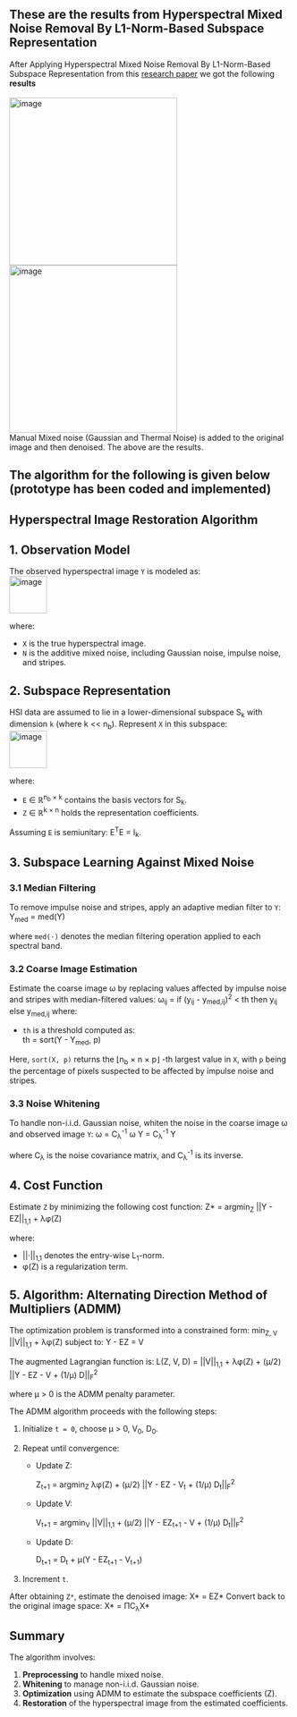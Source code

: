 ## These are the results from Hyperspectral Mixed Noise Removal By L1-Norm-Based Subspace Representation 
After Applying Hyperspectral Mixed Noise Removal By L1-Norm-Based Subspace Representation from this [research paper](https://ieeexplore.ieee.org/stamp/stamp.jsp?arnumber=9040508) we got the following **results** <br><br>
<img width="300" alt="image" src="https://github.com/user-attachments/assets/748d9716-95e3-431f-b878-9f7125238948">
<img width="300" alt="image" src="https://github.com/user-attachments/assets/9d8353d6-a2fa-4b44-bba2-97f8b4949a2b"><br>
Manual Mixed noise (Gaussian and Thermal Noise) is added to the original image and then denoised. The above are the results.
## The algorithm for the following is given below (prototype has been coded and implemented)
## Hyperspectral Image Restoration Algorithm
## 1. Observation Model

The observed hyperspectral image `Y` is modeled as:<br>
<img width="67" alt="image" src="https://github.com/user-attachments/assets/ce4753d2-ccfc-4678-aeeb-0aa9651832cf"><br>

where:
- `X` is the true hyperspectral image.
- `N` is the additive mixed noise, including Gaussian noise, impulse noise, and stripes.

## 2. Subspace Representation

HSI data are assumed to lie in a lower-dimensional subspace S<sub>k</sub> with dimension `k` (where k << n<sub>b</sub>). Represent `X` in this subspace:<br>
<img width="67" alt="image" src="https://github.com/user-attachments/assets/feb4763f-6088-4633-a3f1-58fb4ebc5307"><br>

where:
- `E` ∈ ℝ<sup>n<sub>b</sub> × k</sup> contains the basis vectors for S<sub>k</sub>.
- `Z` ∈ ℝ<sup>k × n</sup> holds the representation coefficients.

Assuming `E` is semiunitary: E<sup>T</sup>E = I<sub>k</sub>.

## 3. Subspace Learning Against Mixed Noise
### 3.1 Median Filtering

To remove impulse noise and stripes, apply an adaptive median filter to `Y`:
Y<sub>med</sub> = med(Y)

where `med(·)` denotes the median filtering operation applied to each spectral band.

### 3.2 Coarse Image Estimation

Estimate the coarse image &#x3C9; by replacing values affected by impulse noise and stripes with median-filtered values:
ω<sub>ij</sub> =
if (y<sub>ij</sub> - y<sub>med,ij</sub>)<sup>2</sup> < th then
y<sub>ij</sub>
else
y<sub>med,ij</sub>
where:
- `th` is a threshold computed as:<br>
th = sort(Y - Y<sub>med</sub>, p)


Here, `sort(X, p)` returns the ⌊n<sub>b</sub> × n × p⌋ -th largest value in `X`, with `p` being the percentage of pixels suspected to be affected by impulse noise and stripes.

### 3.3 Noise Whitening

To handle non-i.i.d. Gaussian noise, whiten the noise in the coarse image &#x3C9; and observed image `Y`:
ω = C<sub>λ</sub><sup>-1</sup> ω
Y = C<sub>λ</sub><sup>-1</sup> Y

where C<sub>&#x3bb;</sub> is the noise covariance matrix, and C<sub>&#x3bb;</sub><sup>-1</sup> is its inverse.

## 4. Cost Function

Estimate `Z` by minimizing the following cost function:
Z* = argmin<sub>Z</sub> ||Y - EZ||<sub>1,1</sub> + λφ(Z)


where:
- ||·||<sub>1,1</sub> denotes the entry-wise L<sub>1</sub>-norm.
- &#x3c6;(Z) is a regularization term.

## 5. Algorithm: Alternating Direction Method of Multipliers (ADMM)

The optimization problem is transformed into a constrained form:
min<sub>Z, V</sub> ||V||<sub>1,1</sub> + λφ(Z)
subject to: Y - EZ = V


The augmented Lagrangian function is:
L(Z, V, D) = ||V||<sub>1,1</sub> + λφ(Z) + (μ/2) ||Y - EZ - V + (1/μ) D||<sub>F</sub><sup>2</sup>


where &#x3bc; > 0 is the ADMM penalty parameter.

The ADMM algorithm proceeds with the following steps:

1. Initialize `t = 0`, choose &#x3bc; > 0, V<sub>0</sub>, D<sub>0</sub>.
2. Repeat until convergence:
   - Update Z:

     
     Z<sub>t+1</sub> = argmin<sub>Z</sub> &#x3bb;&#x3c6;(Z) + (&#x3bc;/2) ||Y - EZ - V<sub>t</sub> + (1/&#x3bc;) D<sub>t</sub>||<sub>F</sub><sup>2</sup>
     

   - Update V:

     
     V<sub>t+1</sub> = argmin<sub>V</sub> ||V||<sub>1,1</sub> + (&#x3bc;/2) ||Y - EZ<sub>t+1</sub> - V + (1/&#x3bc;) D<sub>t</sub>||<sub>F</sub><sup>2</sup>
     

   - Update D:

     D<sub>t+1</sub> = D<sub>t</sub> + &#x3bc;(Y - EZ<sub>t+1</sub> - V<sub>t+1</sub>)

3. Increment `t`.

After obtaining `Z*`, estimate the denoised image:
X* = EZ*
Convert back to the original image space:
X* = ΠC<sub>λ</sub>X*

## Summary

The algorithm involves:
1. **Preprocessing** to handle mixed noise.
2. **Whitening** to manage non-i.i.d. Gaussian noise.
3. **Optimization** using ADMM to estimate the subspace coefficients \(Z\).
4. **Restoration** of the hyperspectral image from the estimated coefficients.









